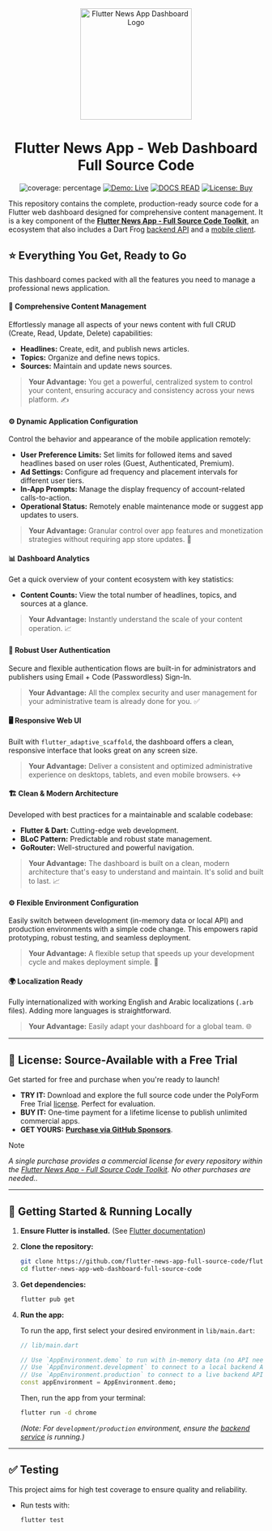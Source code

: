 <div align="center">
<img src="https://avatars.githubusercontent.com/u/202675624?s=400&u=2daf23e8872a3b666bcd4f792a21fe2633097e79&v=4" alt="Flutter News App Dashboard Logo" width="220">

# Flutter News App - Web Dashboard Full Source Code

<p>
<img src="https://img.shields.io/badge/coverage-XX-green?style=for-the-badge" alt="coverage: percentage">
<a href="https://flutter-news-app-full-source-code.github.io/flutter-news-app-web-dashboard-full-source-code/"><img src="https://img.shields.io/badge/Demo-Live-orange?style=for-the-badge" alt="Demo: Live"></a>
<a href="https://github.com/sponsors/flutter-news-app-full-source-code"><img src="https://img.shields.io/badge/DOCS-READ-purple?style=for-the-badge" alt="DOCS READ"></a>
<a href="https://github.com/sponsors/flutter-news-app-full-source-code"><img src="https://img.shields.io/badge/LICENSE-BUY-pink?style=for-the-badge" alt="License: Buy"></a>
</p>
</div>

This repository contains the complete, production-ready source code for a Flutter web dashboard designed for comprehensive content management. It is a key component of the [**Flutter News App - Full Source Code Toolkit**](https://github.com/flutter-news-app-full-source-code), an ecosystem that also includes a Dart Frog [backend API](https://github.com/flutter-news-app-full-source-code/flutter-news-app-api-server-full-source-code) and a [mobile client](https://github.com/flutter-news-app-full-source-code/flutter-news-app-mobile-client-full-source-code).

## ⭐ Everything You Get, Ready to Go

This dashboard comes packed with all the features you need to manage a professional news application.

#### 📰 **Comprehensive Content Management**
Effortlessly manage all aspects of your news content with full CRUD (Create, Read, Update, Delete) capabilities:
*   **Headlines:** Create, edit, and publish news articles.
*   **Topics:** Organize and define news topics.
*   **Sources:** Maintain and update news sources.
> **Your Advantage:** You get a powerful, centralized system to control your content, ensuring accuracy and consistency across your news platform. ✍️

#### ⚙️ **Dynamic Application Configuration**
Control the behavior and appearance of the mobile application remotely:
*   **User Preference Limits:** Set limits for followed items and saved headlines based on user roles (Guest, Authenticated, Premium).
*   **Ad Settings:** Configure ad frequency and placement intervals for different user tiers.
*   **In-App Prompts:** Manage the display frequency of account-related calls-to-action.
*   **Operational Status:** Remotely enable maintenance mode or suggest app updates to users.
> **Your Advantage:** Granular control over app features and monetization strategies without requiring app store updates. 🚀

#### 📊 **Dashboard Analytics**
Get a quick overview of your content ecosystem with key statistics:
*   **Content Counts:** View the total number of headlines, topics, and sources at a glance.
> **Your Advantage:** Instantly understand the scale of your content operation. 📈

#### 🔐 **Robust User Authentication**
Secure and flexible authentication flows are built-in for administrators and publishers using Email + Code (Passwordless) Sign-In.
> **Your Advantage:** All the complex security and user management for your administrative team is already done for you. ✅

#### 🖥️ **Responsive Web UI**
Built with `flutter_adaptive_scaffold`, the dashboard offers a clean, responsive interface that looks great on any screen size.
> **Your Advantage:** Deliver a consistent and optimized administrative experience on desktops, tablets, and even mobile browsers. ↔️

#### 🏗️ **Clean & Modern Architecture**
Developed with best practices for a maintainable and scalable codebase:
*   **Flutter & Dart:** Cutting-edge web development.
*   **BLoC Pattern:** Predictable and robust state management.
*   **GoRouter:** Well-structured and powerful navigation.
> **Your Advantage:** The dashboard is built on a clean, modern architecture that's easy to understand and maintain. It's solid and built to last. 📈

#### ⚙️ **Flexible Environment Configuration**
Easily switch between development (in-memory data or local API) and production environments with a simple code change. This empowers rapid prototyping, robust testing, and seamless deployment.
> **Your Advantage:** A flexible setup that speeds up your development cycle and makes deployment simple. 🚀

#### 🌍 **Localization Ready**
Fully internationalized with working English and Arabic localizations (`.arb` files). Adding more languages is straightforward.
> **Your Advantage:** Easily adapt your dashboard for a global team. 🌐

---

## 🔑 License: Source-Available with a Free Trial

Get started for free and purchase when you're ready to launch!

*   **TRY IT:** Download and explore the full source code under the PolyForm Free Trial [license](LICENSE). Perfect for evaluation.
*   **BUY IT:** One-time payment for a lifetime license to publish unlimited commercial apps.
*   **GET YOURS:** [**Purchase via GitHub Sponsors**](https://github.com/sponsors/flutter-news-app-full-source-code).

> [!NOTE]
> *A single purchase provides a commercial license for every repository within the [Flutter News App - Full Source Code Toolkit](https://github.com/flutter-news-app-full-source-code). No other purchases are needed..*

---

## 🚀 Getting Started & Running Locally

1.  **Ensure Flutter is installed.** (See [Flutter documentation](https://flutter.dev/docs/get-started/install))
2.  **Clone the repository:**
    ```bash
    git clone https://github.com/flutter-news-app-full-source-code/flutter-news-app-web-dashboard-full-source-code.git
    cd flutter-news-app-web-dashboard-full-source-code
    ```
3.  **Get dependencies:**
    ```bash
    flutter pub get
    ```
4.  **Run the app:**

    To run the app, first select your desired environment in `lib/main.dart`:

    ```dart
    // lib/main.dart

    // Use `AppEnvironment.demo` to run with in-memory data (no API needed).
    // Use `AppEnvironment.development` to connect to a local backend API.
    // Use `AppEnvironment.production` to connect to a live backend API.
    const appEnvironment = AppEnvironment.demo; 
    ```

    Then, run the app from your terminal:
    ```bash
    flutter run -d chrome
    ```
    *(Note: For `development/production` environment, ensure the [backend service](https://github.com/flutter-news-app-full-source-code/flutter-news-app-api-server-full-source-code) is running.)*

---

## ✅ Testing

This project aims for high test coverage to ensure quality and reliability.

*   Run tests with:
    ```bash
    flutter test
